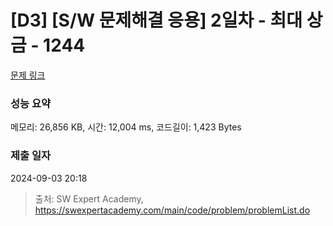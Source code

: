 # [D3] [S/W 문제해결 응용] 2일차 - 최대 상금 - 1244 

[문제 링크](https://swexpertacademy.com/main/code/problem/problemDetail.do?contestProbId=AV15Khn6AN0CFAYD) 

### 성능 요약

메모리: 26,856 KB, 시간: 12,004 ms, 코드길이: 1,423 Bytes

### 제출 일자

2024-09-03 20:18



> 출처: SW Expert Academy, https://swexpertacademy.com/main/code/problem/problemList.do